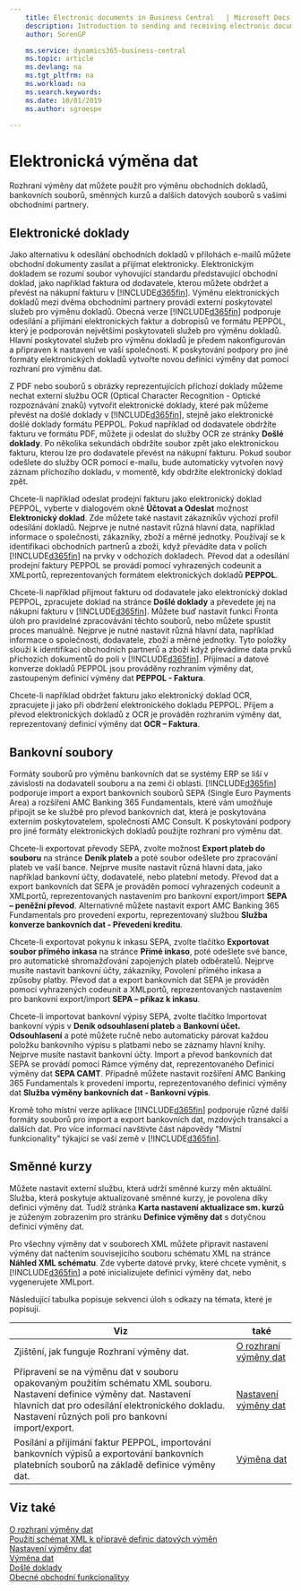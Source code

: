 ```yaml
---
    title: Electronic documents in Business Central   | Microsoft Docs
    description: Introduction to sending and receiving electronic documents in Business Central.
    author: SorenGP

    ms.service: dynamics365-business-central
    ms.topic: article
    ms.devlang: na
    ms.tgt_pltfrm: na
    ms.workload: na
    ms.search.keywords:
    ms.date: 10/01/2019
    ms.author: sgroespe

---
```


# Elektronická výměna dat
Rozhraní výměny dat můžete použít pro výměnu obchodních dokladů, bankovních souborů, směnných kurzů a dalších datových souborů s vašimi obchodními partnery.

## Elektronické doklady
Jako alternativu k odesílání obchodních dokladů v přílohách e-mailů můžete obchodní dokumenty zasílat a přijímat elektronicky. Elektronickým dokladem se rozumí soubor vyhovující standardu představující obchodní doklad, jako například faktura od dodavatele, kterou můžete obdržet a převést na nákupní fakturu v [!INCLUDE[d365fin](includes/d365fin_md.md)]. Výměnu elektronických dokladů mezi dvěma obchodními partnery provádí externí poskytovatel služeb pro výměnu dokladů. Obecná verze [!INCLUDE[d365fin](includes/d365fin_md.md)] podporuje odesílání a přijímání elektronických faktur a dobropisů ve formátu PEPPOL, který je podporován největšími poskytovateli služeb pro výměnu dokladů. Hlavní poskytovatel služeb pro výměnu dokladů je předem nakonfigurován a připraven k nastavení ve vaší společnosti. K poskytování podpory pro jiné formáty elektronických dokladů vytvořte novou definici výměny dat pomocí rozhraní pro výměnu dat.

Z PDF nebo souborů s obrázky reprezentujících příchozí doklady můžeme nechat externí službu OCR (Optical Character Recognition - Optické rozpoznávání znaků) vytvořit elektronické doklady, které pak můžeme převést na došlé doklady v [!INCLUDE[d365fin](includes/d365fin_md.md)], stejně jako elektronické došlé doklady formátu PEPPOL. Pokud například od dodavatele obdržíte fakturu ve formátu PDF, můžete ji odeslat do služby OCR ze stránky  **Došlé doklady**. Po několika sekundách obdržíte soubor zpět jako elektronickou fakturu, kterou lze pro dodavatele převést na nákupní fakturu. Pokud soubor odešlete do služby OCR pomocí e-mailu, bude automaticky vytvořen nový záznam příchozího dokladu, v momentě, kdy obdržíte elektronický doklad zpět.

Chcete-li například odeslat prodejní fakturu jako elektronický doklad PEPPOL, vyberte v dialogovém okně **Účtovat a Odeslat** možnost **Elektronický doklad**. Zde můžete také nastavit zákazníkův výchozí profil odesílání dokladů. Nejprve je nutné nastavit různá hlavní data, například informace o společnosti, zákazníky, zboží a měrné jednotky.  Používají se k identifikaci obchodních partnerů a zboží, když převádíte data v polích [!INCLUDE[d365fin](includes/d365fin_md.md)] na prvky v odchozích dokladech. Převod dat a odesílání prodejní faktury PEPPOL se provádí pomocí vyhrazených codeunit a XMLportů, reprezentovaných formátem elektronických dokladů **PEPPOL**.

Chcete-li například přijmout fakturu od dodavatele jako elektronický doklad PEPPOL, zpracujete doklad na stránce **Došlé doklady** a převedete jej na nákupní fakturu v [!INCLUDE[d365fin](includes/d365fin_md.md)]. Můžete buď nastavit funkci Fronta úloh pro pravidelné zpracovávání těchto souborů, nebo můžete spustit proces manuálně. Nejprve je nutné nastavit různá hlavní data, například informace o společnosti, dodavatele, zboží a měrné jednotky. Tyto položky slouží k identifikaci obchodních partnerů a zboží když převádíme data prvků příchozích dokumentů do polí v [!INCLUDE[d365fin](includes/d365fin_md.md)]. Přijímací a datové konverze dokladů PEPPOL jsou prováděny rozhraním výměny dat, zastoupeným definicí výměny dat **PEPPOL - Faktura**.

Chcete-li například obdržet fakturu jako elektronický doklad OCR, zpracujete ji jako při obdržení elektronického dokladu PEPPOL. Příjem a převod elektronických dokladů z OCR je prováděn rozhraním výměny dat, reprezentovaný definicí výměny dat **OCR – Faktura**.

## Bankovní soubory
Formáty souborů pro výměnu bankovních dat se systémy ERP se liší v závislosti na dodavateli souboru a na zemi či oblasti. [!INCLUDE[d365fin](includes/d365fin_md.md)] podporuje import a export bankovních souborů SEPA (Single Euro Payments Area) a rozšíření AMC Banking 365 Fundamentals, které vám umožňuje připojit se ke službě pro převod bankovních dat, která je poskytována externím poskytovatelem, společností AMC Consult. K poskytování podpory pro jiné formáty elektronických dokladů použijte rozhraní pro výměnu dat.

Chcete-li exportovat převody SEPA, zvolte možnost **Export plateb do souboru** na stránce **Deník plateb** a poté soubor odešlete pro zpracování plateb ve vaší bance. Nejprve musíte nastavit různá hlavní data, jako například bankovní účty, dodavatelé, nebo platební metody. Převod dat a export bankovních dat SEPA je prováděn pomocí vyhrazených codeunit a XMLportů, reprezentovaných nastavením pro bankovní export/import **SEPA – peněžní převod**. Alternativně můžete nastavit export AMC Banking 365 Fundamentals pro provedení exportu, reprezentovaný službou **Služba konverze bankovních dat - Převedení kreditu**.

Chcete-li exportovat pokynu k inkasu SEPA, zvolte tlačítko **Exportovat soubor přímého inkasa** na stránce **Přímé inkaso**, poté odešlete své bance, pro automatické shromažďování zapojených plateb odběratelů. Nejprve musíte nastavit bankovní účty, zákazníky, Povolení přímého inkasa a způsoby platby. Převod dat a export bankovních dat SEPA je prováděn pomocí vyhrazených codeunit a XMLportů, reprezentovaných nastavením pro bankovní export/import **SEPA – příkaz k inkasu**.

Chcete-li importovat bankovní výpisy SEPA, zvolte tlačítko Importovat bankovní výpis v **Deník odsouhlasení plateb** a **Bankovní účet. Odsouhlasení** a poté můžete ručně nebo automaticky párovat každou položku bankovního výpisu s platbami nebo se záznamy hlavní knihy. Nejprve musíte nastavit bankovní účty. Import a převod bankovních dat SEPA se provádí pomocí Rámce výměny dat, reprezentovaného Definicí výměny dat **SEPA CAMT**. Případně můžete nastavit rozšíření AMC Banking 365 Fundamentals k provedení importu, reprezentovaného definicí výměny dat **Služba výměny bankovních dat - Bankovní výpis**.

Kromě toho místní verze aplikace [!INCLUDE[d365fin](includes/d365fin_md.md)] podporuje různé další formáty souborů pro import a export bankovních dat, mzdových transakcí a dalších dat. Pro více informací navštivte část nápovědy "Místní funkcionality" týkající se vaší země v [!INCLUDE[d365fin](includes/d365fin_md.md)].

## Směnné kurzy
Můžete nastavit externí službu, která udrží směnné kurzy měn aktuální. Služba, která poskytuje aktualizované směnné kurzy, je povolena díky definici výměny dat. Tudíž stránka **Karta nastavení aktualizace sm. kurzů** je zúženým zobrazením pro stránku **Definice výměny dat** s dotyčnou definicí výměny dat.

Pro všechny výměny dat v souborech XML můžete připravit nastavení výměny dat načtením souvisejícího souboru schématu XML na stránce **Náhled XML schématu**. Zde vyberte datové prvky, které chcete vyměnit, s [!INCLUDE[d365fin](includes/d365fin_md.md)] a poté inicializujete definici výměny dat, nebo vygenerujete XMLport.

Následující tabulka popisuje sekvenci úloh s odkazy na témata, které je popisují.

| Viz | také |
|--------|---------|  
| Zjištění, jak funguje Rozhraní výměny dat. | [O rozhraní výměny dat](across-about-the-data-exchange-framework.md) |
| Připravení se na výměnu dat v souboru opakovaným použitím schématu XML souboru. Nastavení definice výměny dat. Nastavení hlavních dat pro odesílání elektronického dokladu. Nastavení různých polí pro bankovní import/export. | [Nastavení výměny dat](across-set-up-data-exchange.md) |
| Posílání a přijímání faktur PEPPOL, importování bankovních výpisů a exportování bankovních platebních souborů na základě definice výměny dat. | [Výměna dat](across-exchange-data.md) |

## Viz také
[O rozhraní výměny dat](across-about-the-data-exchange-framework.md)  
[Použití schémat XML k přípravě definic datových výměn](across-how-to-use-xml-schemas-to-prepare-data-exchange-definitions.md)  
[Nastavení výměny dat](across-set-up-data-exchange.md)  
[Výměna dat](across-exchange-data.md)  
[Došlé doklady](across-income-documents.md)  
[Obecné obchodní funkcionalityy](ui-across-business-areas.md)  
